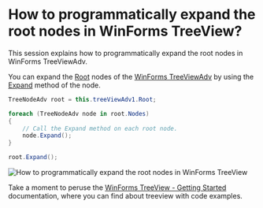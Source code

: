 # How to programmatically expand the root nodes in WinForms TreeView?

This session explains how to programmatically expand the root nodes in WinForms TreeViewAdv.

You can expand the [Root](https://help.syncfusion.com/cr/windowsforms/Syncfusion.Windows.Forms.Tools.TreeViewAdv.html#Syncfusion_Windows_Forms_Tools_TreeViewAdv_Root) nodes of the [WinForms TreeViewAdv](https://www.syncfusion.com/winforms-ui-controls/treeview) by using the [Expand](https://help.syncfusion.com/cr/windowsforms/Syncfusion.Windows.Forms.Tools.TreeNodeAdv.html#Syncfusion_Windows_Forms_Tools_TreeNodeAdv_Expand) method of the node.

``` csharp
TreeNodeAdv root = this.treeViewAdv1.Root;

foreach (TreeNodeAdv node in root.Nodes)
{
    // Call the Expand method on each root node.
    node.Expand();
}

root.Expand();
```

![How to programmatically expand the root nodes in WinForms TreeView](https://www.syncfusion.com/uploads/user/kb/wf/wf-28805/wf-28805_img1.png)

Take a moment to peruse the [WinForms TreeView - Getting Started](https://help.syncfusion.com/windowsforms/treeview/getting-started) documentation, where you can find about treeview with code examples.